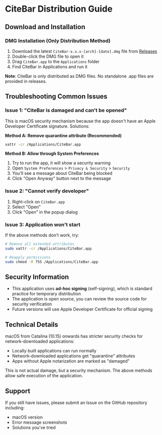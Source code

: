 # CiteBar Distribution Guide

## Download and Installation

### DMG Installation (Only Distribution Method)
1. Download the latest `CiteBar-x.x.x-[arch]-[date].dmg` file from [Releases](https://github.com/hichipli/CiteBar/releases)
2. Double-click the DMG file to open it
3. Drag `CiteBar.app` to the `Applications` folder
4. Find CiteBar in Applications and run it

**Note**: CiteBar is only distributed as DMG files. No standalone .app files are provided in releases.

## Troubleshooting Common Issues

### Issue 1: "CiteBar is damaged and can't be opened"
This is macOS security mechanism because the app doesn't have an Apple Developer Certificate signature. Solutions:

**Method A: Remove quarantine attribute (Recommended)**
```bash
xattr -cr /Applications/CiteBar.app
```

**Method B: Allow through System Preferences**
1. Try to run the app, it will show a security warning
2. Open `System Preferences` > `Privacy & Security` > `Security`
3. You'll see a message about CiteBar being blocked
4. Click "Open Anyway" button next to the message

### Issue 2: "Cannot verify developer"
1. Right-click on `CiteBar.app`
2. Select "Open"
3. Click "Open" in the popup dialog

### Issue 3: Application won't start
If the above methods don't work, try:
```bash
# Remove all extended attributes
sudo xattr -cr /Applications/CiteBar.app

# Reapply permissions
sudo chmod -R 755 /Applications/CiteBar.app
```

## Security Information

- This application uses **ad-hoc signing** (self-signing), which is standard practice for temporary distribution
- The application is open source, you can review the source code for security verification
- Future versions will use Apple Developer Certificate for official signing

## Technical Details

macOS from Catalina (10.15) onwards has stricter security checks for network-downloaded applications:
- Locally built applications can run normally
- Network-downloaded applications get "quarantine" attributes
- Apps without Apple notarization are marked as "damaged"

This is not actual damage, but a security mechanism. The above methods allow safe execution of the application.

## Support

If you still have issues, please submit an Issue on the GitHub repository including:
- macOS version
- Error message screenshots
- Solutions you've tried 